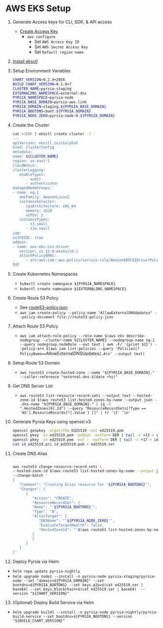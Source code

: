 # AWS EKS Setup

1. Generate Access keys for CLI, SDK, & API access

   - [Create Access Key](https://us-east-1.console.aws.amazon.com/iam/home?region=us-east-1#/security_credentials)
      - `aws configure`
         - Set `AWS Access Key ID`
         - Set `AWS Secret Access Key`
         - Set `Default region name`

2. [Install eksctl](https://docs.aws.amazon.com/eks/latest/userguide/eksctl.html)

3. Setup Environment Variables

   ```bash
   CHART_VERSION=0.2.4+2856
   BUILD_CHART_VERSION=0.1.0+7
   CLUSTER_NAME=pyrsia-staging
   EXTERNALDNS_NAMESPACE=external-dns
   PYRSIA_NAMESPACE=pyrsia-node
   PYRSIA_BASE_DOMAIN=pyrsia-aws.link
   PYRSIA_DOMAIN=staging.${PYRSIA_BASE_DOMAIN}
   PYRSIA_BOOTDNS=boot.${PYRSIA_DOMAIN}
   PYRSIA_NODE_ZERO=pyrsia-node-0.${PYRSIA_DOMAIN}
   ```

4. Create the Cluster

   ```bash
   cat <<EOF | eksctl create cluster -f -
   ---
   apiVersion: eksctl.io/v1alpha5
   kind: ClusterConfig
   metadata:
   name: ${CLUSTER_NAME}
   region: us-east-1
   cloudWatch:
   clusterLogging:
      enableTypes:
         - audit
         - authenticator
   managedNodeGroups:
   - name: ng-1
      amiFamily: AmazonLinux2
      instanceSelector:
         cpuArchitecture: x86_64
         memory: 2GiB
         vCPUs: 2
      instanceTypes:
         - t3.small
         - t3a.small
   iam:
   withOIDC: true
   addons:
   - name: aws-ebs-csi-driver
      version: v1.13.0-eksbuild.3
      attachPolicyARNs:
         - arn:aws:iam::aws:policy/service-role/AmazonEBSCSIDriverPolicy
   EOF
   ```

5. Create Kubernetes Namespaces
      - `kubectl create namespace ${PYRSIA_NAMESPACE}`
      - `kubectl create namespace ${EXTERNALDNS_NAMESPACE}`

6. Create Route 53 Policy
      - See [route53-policy.json](route53-policy.json)
      - `aws iam create-policy --policy-name "AllowExternalDNSUpdates" --policy-document file://route53-policy.json`

7. Attach Route 53 Policy
      - `aws iam attach-role-policy --role-name $(aws eks describe-nodegroup --cluster-name ${CLUSTER_NAME} --nodegroup-name ng-1 --query nodegroup.nodeRole --out text | awk -F/ '{print $2}') --policy-arn $(aws iam list-policies --query 'Policies[?PolicyName==`AllowExternalDNSUpdates`].Arn' --output text)`

8. Setup Route 53 Domain
      - `aws route53 create-hosted-zone --name "${PYRSIA_BASE_DOMAIN}." --caller-reference "external-dns-$(date +%s)"`

9. Get DNS Server List
      - `aws route53 list-resource-record-sets --output text --hosted-zone-id $(aws route53 list-hosted-zones-by-name --output json --dns-name "${PYRSIA_BASE_DOMAIN}." | jq -r ".HostedZones[0].Id") --query "ResourceRecordSets[?Type == 'NS'].ResourceRecords[*].Value | []" | tr '\t' '\n'`

10. Generate Pyrsia Keys using openssl v3

      ```bash
      openssl genpkey -algorithm Ed25519 -out ed25519.pem
      openssl pkey -in ed25519.pem -pubout -outform DER | tail -c +13 > id_ed25519.pub
      openssl pkey -in ed25519.pem -out - -outform DER | tail -c +17 > id_ed25519.pri
      cat id_ed25519.pri id_ed25519.pub > ed25519.ser
      ```

11. Create DNS Alias

      ```bash

      aws route53 change-resource-record-sets \
      --hosted-zone-id $(aws route53 list-hosted-zones-by-name --output json --dns-name "${PYRSIA_BASE_DOMAIN}." | jq -r ".HostedZones[0].Id" | cut -d/ -f3) \
      --change-batch '
      {
         "Comment": "Creating Alias resource for '${PYRSIA_BOOTDNS}'",
         "Changes": [
            {
               "Action": "CREATE",
               "ResourceRecordSet": {
               "Name": "'${PYRSIA_BOOTDNS}'",
               "Type": "A",
               "AliasTarget": {
                  "DNSName": "'${PYRSIA_NODE_ZERO}'",
                  "EvaluateTargetHealth": false,
                  "HostedZoneId": "'$(aws route53 list-hosted-zones-by-name --output json --dns-name "${PYRSIA_BASE_DOMAIN}}." | jq -r ".HostedZones[0].Id" | cut -d/ -f3 )'"
               }
               }
            }
         ]
      }'
      ```

12. Deploy Pyrsia via Helm

- `helm repo update pyrsia-nightly`
- `helm upgrade node1 --install -n pyrsia-node pyrsia-staging/pyrsia-node --set "domain=${PYRSIA_DOMAIN}" --set bootdns=${PYRSIA_BOOTDNS} --set keys.p2p=$(cat ed25519.ser | base64) --set keys.blockchain=$(cat ed25519.ser | base64)  --version "${CHART_VERSION}"`

13. (Optional) Deploy Build Service via Helm

- `helm upgrade build1 --install -n pyrsia-node pyrsia-nightly/pyrsia-build-service --set bootdns=${PYRSIA_BOOTDNS} --version "${BUILD_ChART_VERSION}"`
